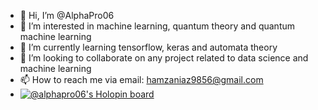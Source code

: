 - 👋 Hi, I’m @AlphaPro06
- 👀 I’m interested in machine learning, quantum theory and quantum machine learning
- 🌱 I’m currently learning tensorflow, keras and automata theory
- 💞️ I’m looking to collaborate on any project related to data science and machine learning
- 📫 How to reach me via email: hamzaniaz9856@gmail.com
- [![@alphapro06's Holopin board](https://holopin.me/alphapro06)](https://holopin.io/@alphapro06)

<!---
AlphaPro06/AlphaPro06 is a ✨ special ✨ repository because its `README.md` (this file) appears on your GitHub profile.
You can click the Preview link to take a look at your changes.
--->
